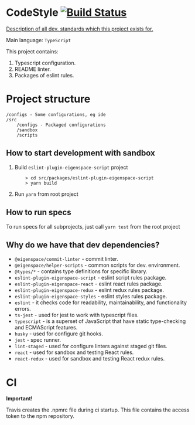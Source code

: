 # CodeStyle [![Build Status](https://travis-ci.com/eigen-space/codestyle.svg?branch=master)](https://travis-ci.com/eigen-space/codestyle)

[Description of all dev. standards which this project exists for.](https://standards.eigenspace.team/)

Main language: `TypeScript`

This project contains:
1. Typescript configuration.
2. README linter.
3. Packages of eslint rules.

# Project structure

```
/configs - Some configurations, eg ide
/src
    /configs - Packaged configurations
    /sandbox
    /scripts
```   

## How to start development with sandbox

1. Build `eslint-plugin-eigenspace-script` project
    ```
        > cd src/packages/eslint-plugin-eigenspace-script
        > yarn build
    ```
2. Run `yarn` from root project

## How to run specs

To run specs for all subprojects, just call `yarn test` from the root project

## Why do we have that dev dependencies?

* `@eigenspace/commit-linter` - commit linter.
* `@eigenspace/helper-scripts` - common scripts for dev. environment.
* `@types/*` - contains type definitions for specific library.
* `eslint-plugin-eigenspace-script` - eslint script rules package.
* `eslint-plugin-eigenspace-react` - eslint react rules package.
* `eslint-plugin-eigenspace-redux` - eslint redux rules package.
* `eslint-plugin-eigenspace-styles` - eslint styles rules package.
* `eslint` - it checks code for readability, maintainability, and functionality errors.
* `ts-jest` - used for jest to work with typescript files.
* `typescript` - is a superset of JavaScript that have static type-checking and ECMAScript features.
* `husky` - used for configure git hooks.
* `jest` - spec runner.
* `lint-staged` - used for configure linters against staged git files.
* `react` - used for sandbox and testing React rules.
* `react-redux` - used for sandbox and testing React redux rules.

# CI

**Important!**

Travis creates the .npmrc file during ci startup. This file contains the access token to the npm repository.


